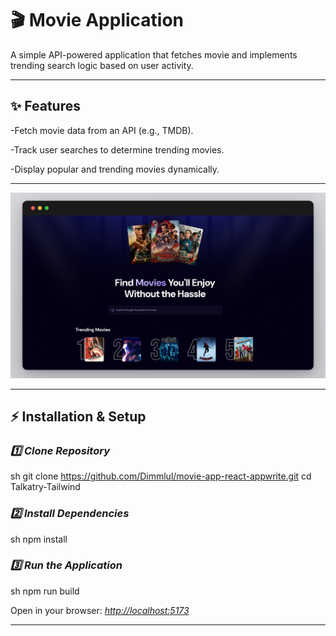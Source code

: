 # 🎬 Movie Application

A simple API-powered application that fetches movie and implements trending search logic based on user activity.

---

## ✨ Features

-Fetch movie data from an API (e.g., TMDB).

-Track user searches to determine trending movies.

-Display popular and trending movies dynamically.

---

![Web Banner](/public/web.png)

---

## ⚡ Installation & Setup

### *1️⃣ Clone Repository*

sh
git clone <https://github.com/Dimmlul/movie-app-react-appwrite.git>
cd Talkatry-Tailwind

### *2️⃣ Install Dependencies*

sh
npm install

### *3️⃣ Run the Application*

sh
npm run build

Open in your browser: *[http://localhost:5173](http://localhost:5173)*

---
